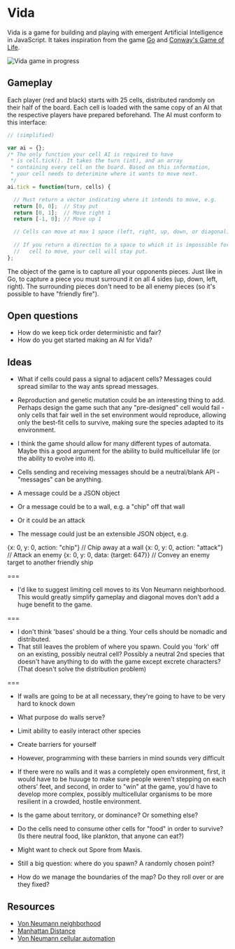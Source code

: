 # Vida

Vida is a game for building and playing with emergent Artificial Intelligence in JavaScript. It takes inspiration from the game [Go](http://en.wikipedia.org/wiki/Go_%28game%29) and [Conway's Game of Life](http://en.wikipedia.org/wiki/Conway's_Game_of_Life).

![Vida game in progress](http://jeffcarp.github.io/vida/images/sample-3.png)

## Gameplay

Each player (red and black) starts with 25 cells, distributed randomly on their half of the board. Each cell is loaded with the same copy of an AI that the respective players have prepared beforehand. The AI must conform to this interface:

```javascript
// (simplified)

var ai = {};
/* The only function your cell AI is required to have
 * is cell.tick(). It takes the turn (int), and an array
 * containing every cell on the board. Based on this information,
 * your cell needs to deterimine where it wants to move next.
 */
ai.tick = function(turn, cells) {

  // Must return a vector indicating where it intends to move, e.g.
  return [0, 0];  // Stay put
  return [0, 1];  // Move right 1
  return [-1, 0]; // Move up 1

  // Cells can move at max 1 space (left, right, up, down, or diagonal)
  
  // If you return a direction to a space to which it is impossible for the
  //   cell to move, your cell will stay put.
};
```

The object of the game is to capture all your opponents pieces. Just like in Go, to capture a piece you must surround it on all 4 sides (up, down, left, right). The surrounding pieces don't need to be all enemy pieces (so it's possible to have "friendly fire").

## Open questions

- How do we keep tick order deterministic and fair?
- How do you get started making an AI for Vida?

## Ideas

- What if cells could pass a signal to adjacent cells? Messages could spread similar to the way ants spread messages.
- Reproduction and genetic mutation could be an interesting thing to add. Perhaps design the game such that any "pre-designed" cell would fail - only cells that fair well in the set environment would reproduce, allowing only the best-fit cells to survive, making sure the species adapted to its environment.
- I think the game should allow for many different types of automata. Maybe this a good argument for the ability to build multicellular life (or the ability to evolve into it).

- Cells sending and receiving messages should be a neutral/blank API - "messages" can be anything.
- A message could be a JSON object
- Or a message could be to a wall, e.g. a "chip" off that wall
- Or it could be an attack
- The message could just be an extensible JSON object, e.g. 

{x: 0, y: 0, action: "chip"} // Chip away at a wall
{x: 0, y: 0, action: "attack"} // Attack an enemy
{x: 0, y: 0, data: {target: 647}} // Convey an enemy target to another friendly ship

===

- I'd like to suggest limiting cell moves to its Von Neumann neighborhood. This would greatly simplify gameplay and diagonal moves don't add a huge benefit to the game. 

===

- I don't think 'bases' should be a thing. Your cells should be nomadic and distributed.
- That still leaves the problem of where you spawn. Could you 'fork' off on an existing, possibly neutral cell? Possibly a neutral 2nd species that doesn't have anything to do with the game except excrete characters? (That doesn't solve the distribution problem)

===

- If walls are going to be at all necessary, they're going to have to be very hard to knock down
- What purpose do walls serve?
- Limit ability to easily interact other species 
- Create barriers for yourself
- However, programming with these barriers in mind sounds very difficult
- If there were no walls and it was a completely open environment, first, it would have to be huuuge to make sure people weren't stepping on each others' feet, and second, in order to "win" at the game, you'd have to develop more complex, possibly multicellular organisms to be more resilient in a crowded, hostile environment.

- Is the game about territory, or dominance? Or something else?

- Do the cells need to consume other cells for "food" in order to survive? (Is there neutral food, like plankton, that anyone can eat?)

- Might want to check out Spore from Maxis.

- Still a big question: where do you spawn? A randomly chosen point? 

- How do we manage the boundaries of the map? Do they roll over or are they fixed?

## Resources

- [Von Neumann neighborhood](http://en.wikipedia.org/wiki/Von_Neumann_neighborhood)
- [Manhattan Distance](http://en.wiktionary.org/wiki/Manhattan_distance) 
- [Von Neumann cellular automation](http://en.wikipedia.org/wiki/Von_Neumann_cellular_automata)
